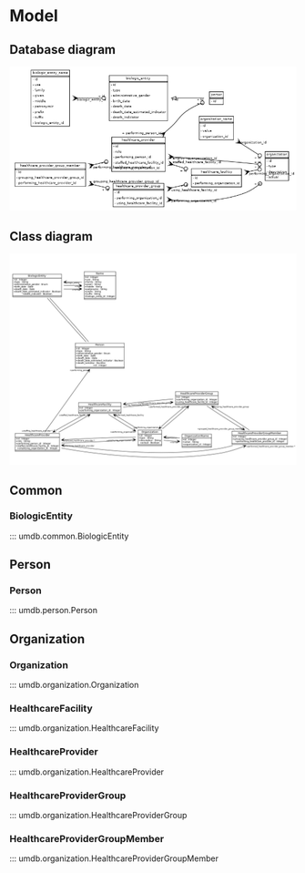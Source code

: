 # Model

## Database diagram

![](db.png)

## Class diagram

![](model.png)

## Common

### BiologicEntity

::: umdb.common.BiologicEntity

## Person

### Person

::: umdb.person.Person

## Organization

### Organization

::: umdb.organization.Organization

### HealthcareFacility

::: umdb.organization.HealthcareFacility

### HealthcareProvider

::: umdb.organization.HealthcareProvider

### HealthcareProviderGroup

::: umdb.organization.HealthcareProviderGroup

### HealthcareProviderGroupMember

::: umdb.organization.HealthcareProviderGroupMember
